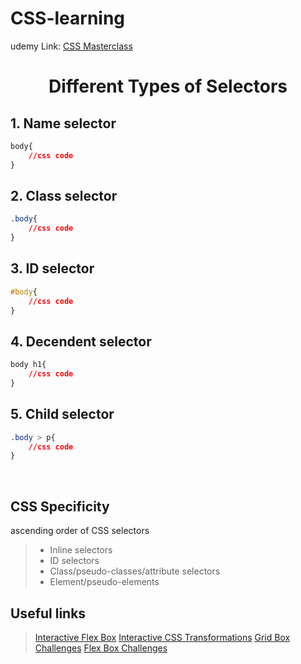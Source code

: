 # CSS-learning

udemy Link: [CSS Masterclass](https://www.udemy.com/course/css-layouts-masterclass/)


# <center>Different Types of Selectors</center>

## 1. Name selector

```css
body{
    //css code
}
```

## 2. Class selector

```css
.body{
    //css code
}
```

## 3. ID selector

```css
#body{
    //css code
}
```

## 4. Decendent selector

```css
body h1{
    //css code
}
```

## 5. Child selector

```css
.body > p{
    //css code
}
```

</br>

## CSS Specificity

ascending order of CSS selectors

> * Inline selectors
> * ID selectors
> * Class/pseudo-classes/attribute selectors
> * Element/pseudo-elements


### <h2> Useful links </h2>
> [Interactive Flex Box](https://www.joshwcomeau.com/css)
> [Interactive CSS Transformations](https://www.joshwcomeau.com/css/transforms/)
> [Grid Box Challenges](https://cssgrid.io/)
> [Flex Box Challenges](https://flexbox.io/)

